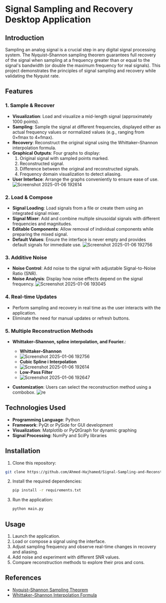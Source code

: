 
# Signal Sampling and Recovery Desktop Application

## Introduction
Sampling an analog signal is a crucial step in any digital signal processing system. The Nyquist–Shannon sampling theorem guarantees full recovery of the signal when sampling at a frequency greater than or equal to the signal's bandwidth (or double the maximum frequency for real signals). This project demonstrates the principles of signal sampling and recovery while validating the Nyquist rate.

## Features

### 1. Sample & Recover
- **Visualization**: Load and visualize a mid-length signal (approximately 1000 points).
- **Sampling**: Sample the signal at different frequencies, displayed either as actual frequency values or normalized values (e.g., ranging from 0×fmax to 4×fmax).
- **Recovery**: Reconstruct the original signal using the Whittaker–Shannon interpolation formula.
- **Graphical Outputs**: Four graphs to display:
  1. Original signal with sampled points marked.
  2. Reconstructed signal.
  3. Difference between the original and reconstructed signals.
  4. Frequency domain visualization to detect aliasing.
- **User Interface**: Arrange the graphs conveniently to ensure ease of use.
![Screenshot 2025-01-06 192614](https://github.com/user-attachments/assets/3206ae0e-d280-4ed5-babf-faf39cddf3b9)

### 2. Load & Compose
- **Signal Loading**: Load signals from a file or create them using an integrated signal mixer.
- **Signal Mixer**: Add and combine multiple sinusoidal signals with different frequencies and magnitudes.
- **Editable Components**: Allow removal of individual components while preparing the mixed signal.
- **Default Values**: Ensure the interface is never empty and provides default signals for immediate use.
![Screenshot 2025-01-06 192756](https://github.com/user-attachments/assets/9e4f5416-9e4c-43fd-9356-a0fb1dc2b834)

### 3. Additive Noise
- **Noise Control**: Add noise to the signal with adjustable Signal-to-Noise Ratio (SNR).
- **Noise Analysis**: Display how noise effects depend on the signal frequency.
![Screenshot 2025-01-06 193045](https://github.com/user-attachments/assets/aac93362-83cd-4c52-b7a0-77f929582992)

### 4. Real-time Updates
- Perform sampling and recovery in real time as the user interacts with the application.
- Eliminate the need for manual updates or refresh buttons.

### 5. Multiple Reconstruction Methods
- **Whittaker–Shannon, spline interpolation, and Fourier.**:
  - **Whittaker–Shannon**
  - ![Screenshot 2025-01-06 192756](https://github.com/user-attachments/assets/2bdbd2ee-6f3e-4ed0-a514-f6b79f03a6a9)
  - **Cubic Spline i Interpolation**
  - ![Screenshot 2025-01-06 192614](https://github.com/user-attachments/assets/1f94132c-b473-4ec4-bf57-907c7673b12b)
  - **Low-Pass Filter**
  - ![Screenshot 2025-01-06 192647](https://github.com/user-attachments/assets/446b4413-d480-47ac-a342-9386ebbcb7df)

- **Customization**: Users can select the reconstruction method using a combobox.
![re](https://github.com/user-attachments/assets/9c8ca41e-f1dd-4a91-8825-3f6e7747ab56)

## Technologies Used
- **Programming Language**: Python
- **Framework**: PyQt or PySide for GUI development
- **Visualization**: Matplotlib or PyQtGraph for dynamic graphing
- **Signal Processing**: NumPy and SciPy libraries

## Installation
1. Clone this repository:
  ```bash
  git clone https://github.com/Ahmed-Hajhamed/Signal-Sampling-and-Reconstruction-Studio
  ```
2. Install the required dependencies:
   ```bash
   pip install -r requirements.txt
   ```
3. Run the application:
   ```bash
   python main.py
   ```

## Usage
1. Launch the application.
2. Load or compose a signal using the interface.
3. Adjust sampling frequency and observe real-time changes in recovery and aliasing.
4. Add noise and experiment with different SNR values.
5. Compare reconstruction methods to explore their pros and cons.

## References
- [Nyquist–Shannon Sampling Theorem](https://en.wikipedia.org/wiki/Nyquist%E2%80%93Shannon_sampling_theorem)
- [Whittaker–Shannon Interpolation Formula](https://en.wikipedia.org/wiki/Whittaker%E2%80%93Shannon_interpolation_formula)
